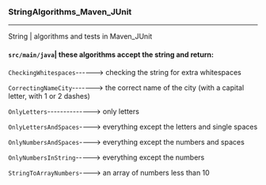 ### StringAlgorithms_Maven_JUnit ###
***
String | algorithms and tests in Maven_JUnit

#### `src/main/java`| these algorithms accept the string and return: ####

`CheckingWhitespaces`------> checking the string for extra whitespaces

`CorrectingNameCity`-------> the correct name of the city (with a capital letter, with 1 or 2 dashes)

`OnlyLetters`--------------> only letters

`OnlyLettersAndSpaces`----> everything except the letters and single spaces

`OnlyNumbersAndSpaces`----> everything except the numbers and spaces

`OnlyNumbersInString`-----> everything except the numbers

`StringToArrayNumbers`----> an array of numbers less than 10


